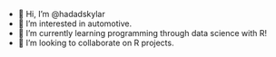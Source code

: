 - 👋 Hi, I’m @hadadskylar
- 👀 I’m interested in automotive.
- 🌱 I’m currently learning programming through data science with R!
- 💞️ I’m looking to collaborate on R projects.


<!---
hadadskylar/hadadskylar is a ✨ special ✨ repository because its `README.md` (this file) appears on your GitHub profile.
You can click the Preview link to take a look at your changes.
--->
